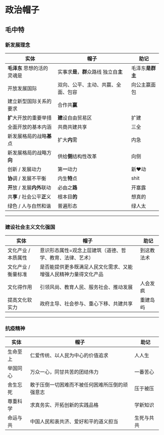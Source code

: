 # 政治帽子

[annotation]: <id> (8ff14366-47a2-4606-9a3c-1228176d15ea)
[annotation]: <status> (public)
[annotation]: <create_time> (2020-12-09 22:41:50)
[annotation]: <category> (朝花夕拾)
[annotation]: <tags> ()
[annotation]: <comments> (false)
[annotation]: <url> (http://blog.ccyg.studio/article/8ff14366-47a2-4606-9a3c-1228176d15ea)


## 毛中特

### 新发展理念

| 实体 | 帽子 | 助记 |
| - | - | - |
| **毛泽东** 思想的活的灵魂是 | 实事求**是**，**群**众路线  独立自**主** | 毛泽东**是群主** |
| 开放发展国际 | 双向、公平、主动、共赢、全面、包容 | 向公主赢面包 |
| 建立新型国际关系的要求 | 合作共**赢** |
| **扩**大开放的重要举措 | **建**设自由贸易区 | 扩建 |
| 全面开放的基本内涵 | 共商共建共享 | 三全 |
| 新发展格局的战略**基**点 | 扩大**内**需 | 内急 |
| 新发展格局的战略方**向** | 供给**侧**结构性改革 | 向侧 |
| 创新 / 发展动力 | 第**一**动力 | 新♥动 |
| **协**调 / 发展不平衡 | 内生**特**点 | shit |
| **开**放 / 发展**内外**联动 | 必由之**路** | 开塞露 |
| 共**享** / 社会公平**正**义 | 根本目**的** | 想真的 |
| 绿色 / 人与自然和谐 | 普遍形态 | 绿人太 |

---

### 建设社会主义文化强国

| 实体 | 帽子 | 助记 |
| - | - | - |
| 文化产业 / 本质属性 | 意识形态属性=观念上层建筑（道德、哲学、教育、法律、艺术） | 到这教法术 |
| 文化产业 / 衡量标准 | 是否能提供更多既满足人民文化需求、又能增强人民精神力量得文化产品 | |
| 文化得作用 | 引领风尚、教育人民、服务社会、推动发展 | 人会发疯 |
| 提高文化软实力 | 政府主导、社会参与、重心下移、共建共享 | 重建岛屿 |

---

### 抗疫精神

| 实体 | 帽子 | 助记 |
| - | - | - |
| 生命至上 | 仁爱传统、以人民为中心的价值追求 | 人人生 |
| 举国同心 | 万众一心，同甘共苦的团结伟力 | 一番苦心 |
| 舍生忘死 | 敢于压倒一切困难而不被任何困难所压倒的顽强意志 | 压于被压|
| 尊重科学 | 求真务实、开拓创新的实践品格 | 学新知识 |
| 命运与共 | 中国人民和衷共济、爱好和平的道义担当 | 生死与共共 |
